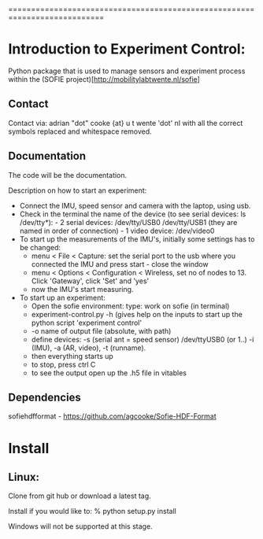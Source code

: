 ===========================================================================

Introduction to Experiment Control:
============
Python package that is used to manage sensors and experiment process within the (SOFIE project)[http://mobilitylabtwente.nl/sofie]

Contact
-------
Contact via:
    adrian "dot" cooke {at} u t wente 'dot' nl with all the correct symbols
replaced and whitespace removed.

Documentation
-------------
The code will be the documentation.

Description on how to start an experiment:
- Connect the IMU, speed sensor and camera with the laptop, using usb.
- Check in the terminal the name of the device (to see serial devices: ls /dev/tty*):
        - 2 serial devices: /dev/tty/USB0 /dev/tty/USB1 (they are named in order of connection)
        - 1 video device: /dev/video0
- To start up the measurements of the IMU's, initially some settings has to be changed:
    - menu < File < Capture: set the serial port to the usb where you connected the IMU and press start - close the window
    - menu < Options < Configuration < Wireless, set no of nodes to 13. Click 'Gateway', click 'Set' and 'yes'
    - now the IMU's start measuring.
- To start up an experiment:
    - Open the sofie environment:  type: work on sofie (in terminal)
    - experiment-control.py -h (gives help on the inputs to start up the python script 'experiment control'
    - -o name of output file (absolute, with path)
    - define devices: -s (serial ant = speed sensor) /dev/ttyUSB0 (or 1..) -i (IMU), -a (AR, video), -t (runname).
    - then everything starts up
    - to stop, press ctrl C
    - to see the output open up the .h5 file in vitables


Dependencies
------------
sofiehdfformat - https://github.com/agcooke/Sofie-HDF-Format

Install
===========
Linux:
-------
Clone from git hub or download a latest tag.

Install if you would like to:
% python setup.py install

Windows will not be supported at this stage.
